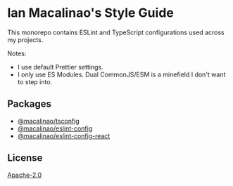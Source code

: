 # Ian Macalinao's Style Guide

This monorepo contains ESLint and TypeScript configurations used across my projects.

Notes:

- I use default Prettier settings.
- I only use ES Modules. Dual CommonJS/ESM is a minefield I don't want to step into.

## Packages

- [@macalinao/tsconfig](./packages/tsconfig/)
- [@macalinao/eslint-config](./packages/eslint-config/)
- [@macalinao/eslint-config-react](./packages/eslint-config-react/)

## License

[Apache-2.0](LICENSE.txt)
